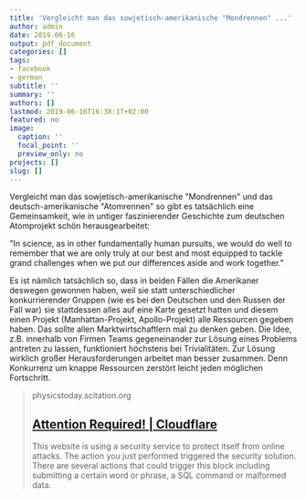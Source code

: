 ```yaml
---
title: 'Vergleicht man das sowjetisch-amerikanische "Mondrennen" ...'
author: admin
date: 2019-06-16
output: pdf_document
categories: []
tags:
- facebook
- german
subtitle: ''
summary: ''
authors: []
lastmod: 2019-06-16T16:38:17+02:00
featured: no
image:
  caption: ''
  focal_point: ''
  preview_only: no
projects: []
slug: []
---
```

Vergleicht man das sowjetisch-amerikanische "Mondrennen" und das deutsch-amerikanische "Atomrennen" so gibt es tatsächlich eine Gemeinsamkeit, wie in untiger faszinierender Geschichte zum deutschen Atomprojekt schön herausgearbeitet:

"In science, as in other fundamentally human pursuits, we would do well to remember that we are only truly at our best and most equipped to tackle grand challenges when we put our differences aside and work together."

Es ist nämlich tatsächlich so, dass in beiden Fällen die Amerikaner deswegen gewonnen haben, weil sie statt unterschiedlicher konkurrierender Gruppen (wie es bei den Deutschen und den Russen der Fall war) sie stattdessen alles auf eine Karte gesetzt hatten und diesem einen Projekt (Manhattan-Projekt, Apollo-Projekt) alle Ressourcen gegeben haben. Das sollte allen Marktwirtschaftlern mal zu denken geben. Die Idee, z.B. innerhalb von Firmen Teams gegeneinander zur Lösung eines Problems antreten zu lassen, funktioniert höchstens bei Trivialitäten. Zur Lösung wirklich großer Herausforderungen arbeitet man besser zusammen. Denn Konkurrenz um knappe Ressourcen zerstört leicht jeden möglichen Fortschritt.
> physicstoday.scitation.org
> ## [Attention Required! | Cloudflare](https://physicstoday.scitation.org/doi/10.1063/PT.3.4202)
>
>This website is using a security service to protect itself from online attacks. The action you just performed triggered the security solution. There are several actions that could trigger this block including submitting a certain word or phrase, a SQL command or malformed data.

